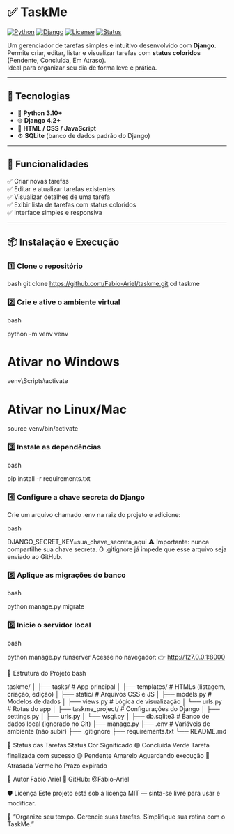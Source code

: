 # ✅ TaskMe

[![Python](https://img.shields.io/badge/Python-3.10%2B-blue.svg?logo=python)](https://www.python.org/)
[![Django](https://img.shields.io/badge/Django-4.2%2B-0C4B33.svg?logo=django)](https://www.djangoproject.com/)
[![License](https://img.shields.io/badge/Licença-MIT-green.svg)](./LICENSE)
[![Status](https://img.shields.io/badge/Status-Em%20Desenvolvimento-yellow.svg)]()

Um gerenciador de tarefas simples e intuitivo desenvolvido com **Django**.  
Permite criar, editar, listar e visualizar tarefas com **status coloridos** (Pendente, Concluída, Em Atraso).  
Ideal para organizar seu dia de forma leve e prática.

---

## 🚀 Tecnologias

- 🐍 **Python 3.10+**
- 🌐 **Django 4.2+**
- 🎨 **HTML / CSS / JavaScript**
- ⚙️ **SQLite** (banco de dados padrão do Django)

---

## 🧩 Funcionalidades

✅ Criar novas tarefas  
✅ Editar e atualizar tarefas existentes  
✅ Visualizar detalhes de uma tarefa  
✅ Exibir lista de tarefas com status coloridos  
✅ Interface simples e responsiva  

---

## 📦 Instalação e Execução

### 1️⃣ Clone o repositório
bash
git clone https://github.com/Fabio-Ariel/taskme.git
cd taskme
### 2️⃣ Crie e ative o ambiente virtual
bash

python -m venv venv
# Ativar no Windows
venv\Scripts\activate
# Ativar no Linux/Mac
source venv/bin/activate
### 3️⃣ Instale as dependências
bash

pip install -r requirements.txt
### 4️⃣ Configure a chave secreta do Django
Crie um arquivo chamado .env na raiz do projeto e adicione:

bash

DJANGO_SECRET_KEY=sua_chave_secreta_aqui
⚠️ Importante: nunca compartilhe sua chave secreta.
O .gitignore já impede que esse arquivo seja enviado ao GitHub.

### 5️⃣ Aplique as migrações do banco
bash

python manage.py migrate
### 6️⃣ Inicie o servidor local
bash

python manage.py runserver
Acesse no navegador:
👉 http://127.0.0.1:8000

📁 Estrutura do Projeto
bash

taskme/
│
├── tasks/                 # App principal
│   ├── templates/         # HTMLs (listagem, criação, edição)
│   ├── static/            # Arquivos CSS e JS
│   ├── models.py          # Modelos de dados
│   ├── views.py           # Lógica de visualização
│   └── urls.py            # Rotas do app
│
├── taskme_project/        # Configurações do Django
│   ├── settings.py
│   ├── urls.py
│   └── wsgi.py 
│
├── db.sqlite3             # Banco de dados local (ignorado no Git)
├── manage.py
├── .env                   # Variáveis de ambiente (não subir)
├── .gitignore
├── requirements.txt
└── README.md

🎨 Status das Tarefas
Status	Cor	Significado
🟢 Concluída	Verde	Tarefa finalizada com sucesso
🟡 Pendente	Amarelo	Aguardando execução
🔴 Atrasada	Vermelho	Prazo expirado

👤 Autor
Fabio Ariel
🔗 GitHub: @Fabio-Ariel

🛡️ Licença
Este projeto está sob a licença MIT — sinta-se livre para usar e modificar.

💬 “Organize seu tempo. Gerencie suas tarefas. Simplifique sua rotina com o TaskMe.”
